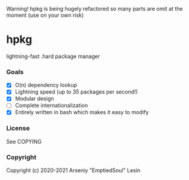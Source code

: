 Warning! hpkg is being hugely refactored so many parts are omit at the moment (use on your own risk)
# hpkg
lightning-fast .hard package manager 
### Goals
 - [X] O(n) dependency lookup
 - [X] Lightning speed (up to 35 packages per second!)
 - [X] Modular design
 - [ ] Complete internationalization
 - [X] Entirely written in bash which makes it easy to modify
### License
See COPYING
### Copyright
Copyright (c) 2020-2021 Arseniy "EmptiedSoul" Lesin
